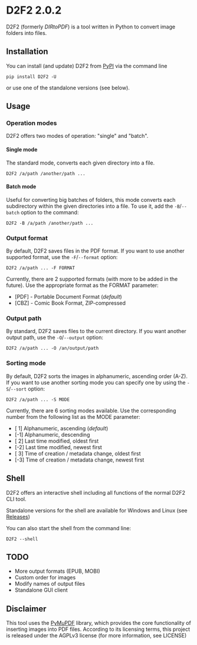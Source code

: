 # D2F2 2.0.2

D2F2 (formerly _DIRtoPDF_) is a tool written in Python to convert image folders into files.

## Installation

You can install (and update) D2F2 from [PyPI](https://pypi.org/project/D2F2) via the command line

```commandline
pip install D2F2 -U
```

or use one of the standalone versions (see below).

## Usage

### Operation modes

D2F2 offers two modes of operation: "single" and "batch".

#### Single mode

The standard mode, converts each given directory into a file.

```commandline
D2F2 /a/path /another/path ...
```

#### Batch mode

Useful for converting big batches of folders, this mode converts each subdirectory within the given directories into a file. To use it, add the ``-B``/``--batch`` option to the command:

```commandline
D2F2 -B /a/path /another/path ...
```

### Output format

By default, D2F2 saves files in the PDF format. If you want to use another supported format, use the ``-F``/``--format`` option:

```commandline
D2F2 /a/path ... -F FORMAT
```

Currently, there are 2 supported formats (with more to be added in the future). Use the appropriate format as the FORMAT parameter:

* [PDF] - Portable Document Format (_default_)
* [CBZ] - Comic Book Format, ZIP-compressed

### Output path

By standard, D2F2 saves files to the current directory. If you want another output path, use the ``-O``/``--output`` option:

```commandline
D2F2 /a/path ... -O /an/output/path 
```

### Sorting mode

By default, D2F2 sorts the images in alphanumeric, ascending order (A-Z). If you want to use another sorting mode you can specify one by using the ``-S``/``--sort`` option:

```commandline
D2F2 /a/path ... -S MODE
```

Currently, there are 6 sorting modes available. Use the corresponding number from the following list as the MODE parameter:

* [ 1] Alphanumeric, ascending (_default_)
* [-1] Alphanumeric, descending
* [ 2] Last time modified, oldest first
* [-2] Last time modified, newest first
* [ 3] Time of creation / metadata change, oldest first
* [-3] Time of creation / metadata change, newest first

## Shell

D2F2 offers an interactive shell including all functions of the normal D2F2 CLI tool.

Standalone versions for the shell are available for Windows and Linux (see [Releases](https://github.com/DomCie/D2F2/releases))

You can also start the shell from the command line:

```commandline
D2F2 --shell
```

## TODO

* More output formats (EPUB, MOBI)
* Custom order for images
* Modify names of output files
* Standalone GUI client

## Disclaimer

This tool uses the [PyMuPDF](https://github.com/pymupdf/PyMuPDF) library, which provides the core functionality of inserting images into PDF files. According to its licensing terms, this project is released under the AGPLv3 license (for more information, see LICENSE)